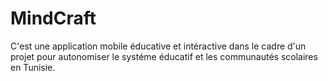 # MindCraft
C'est une application mobile éducative et intéractive dans le cadre d'un projet pour autonomiser le systéme éducatif et les communautés scolaires en Tunisie.
